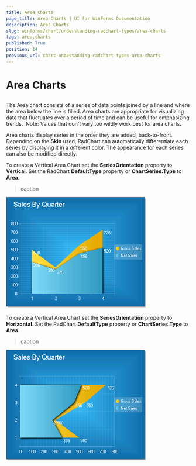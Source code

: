 ```yaml
---
title: Area Charts
page_title: Area Charts | UI for WinForms Documentation
description: Area Charts
slug: winforms/chart/understanding-radchart-types/area-charts
tags: area,charts
published: True
position: 14
previous_url: chart-undestanding-radchart-types-area-charts
---
```


# Area Charts



## 

The Area chart consists of a series of data points joined by a line and where the area below the line is filled. Area charts are appropriate for visualizing data that fluctuates over a period of time and can be useful for emphasizing trends.  Note: Values that don't vary too wildly work best for area charts. 

Area charts display series in the order they are added, back-to-front.  Depending on the __Skin__ used, RadChart can automatically differentiate each series by displaying it in a different color. The appearance for each series can also be modified directly.

To create a Vertical Area Chart set the __SeriesOrientation__ property to __Vertical__. Set the RadChart __DefaultType__ property or __ChartSeries.Type__ to __Area__.


>caption 

![chart-undestanding-radchart-types-area-charts 001](images/chart-undestanding-radchart-types-area-charts001.png)

To create a Vertical Area Chart set the __SeriesOrientation__ property to __Horizontal__. Set the RadChart __DefaultType__ property or __ChartSeries.Type__ to __Area__.
>caption 

![chart-undestanding-radchart-types-area-charts 002](images/chart-undestanding-radchart-types-area-charts002.png)
